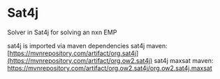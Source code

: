 # Sat4j
Solver in Sat4j for solving an nxn EMP

sat4j is imported via maven dependencies
sat4j maven: [https://mvnrepository.com/artifact/org.sat4j](https://mvnrepository.com/artifact/org.ow2.sat4j)
sat4j maxsat maven: https://mvnrepository.com/artifact/org.ow2.sat4j/org.ow2.sat4j.maxsat

